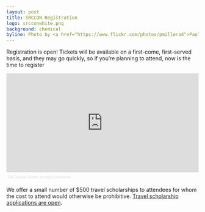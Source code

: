 ```yaml
---
layout: post
title: SRCCON Registration
logo: srcconwhite.png
background: chemical
byline: Photo by <a href="https://www.flickr.com/photos/pmillera4">Paul Miller</a>
---
```

<p class="bodybig">Registration is open! Tickets will be available on a first-come, first-served basis, and they may go quickly, so if you’re planning to attend, now is the time to register</p>

<div style="width:100%; text-align:left;" ><iframe  src="https://www.eventbrite.com/tickets-external?eid=11748097877&ref=etckt" frameborder="0" height="260" width="100%" vspace="0" hspace="0" marginheight="5" marginwidth="5" scrolling="auto" allowtransparency="true"></iframe><div style="font-family:Helvetica, Arial; font-size:10px; padding:5px 0 5px; margin:2px; width:100%; text-align:left;" ><a style="color:#ddd; text-decoration:none;" target="_blank" href="http://www.eventbrite.com/r/etckt">Sell Tickets Online</a> <span style="color:#ddd;">through</span> <a style="color:#ddd; text-decoration:none;" target="_blank" href="http://www.eventbrite.com?ref=etckt">Eventbrite</a></div></div>

We offer a small number of $500 travel scholarships to attendees for whom the cost to attend would otherwise be prohibitive. [Travel scholarship applications are open](/scholarships).
